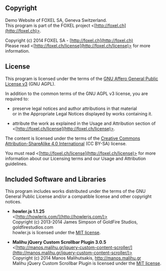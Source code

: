 
## Copyright

Demo Website of FOXEL SA, Geneva Switzerland.<br />
This program is part of the FOXEL project <[http://foxel.ch](http://foxel.ch)>.

Copyright (c) 2014 FOXEL SA - [http://foxel.ch](http://foxel.ch)<br />
Please read <[http://foxel.ch/license](http://foxel.ch/license)> for more
information.


## License

This program is licensed under the terms of the
[GNU Affero General Public License v3](http://www.gnu.org/licenses/agpl.html)
(GNU AGPL).

In addition to the common terms of the GNU AGPL v3 license, you are required to:

*   preserve legal notices and author attributions in that material<br />
    or in the Appropriate Legal Notices displayed by works containing it.

*   attribute the work as explained in the Usage and Attribution section of
    <[http://foxel.ch/license](http://foxel.ch/license)>.

The content is licensed under the terms of the
[Creative Commons Attribution-ShareAlike 4.0 International](http://creativecommons.org/licenses/by-sa/4.0/)
(CC BY-SA) license.

You must read <[http://foxel.ch/license](http://foxel.ch/license)> for more
information about our Licensing terms and our Usage and Attribution guidelines.


## Included Software and Libraries

This program includes works distributed under the terms of the GNU General
Public License and/or a compatible license and other copyright notices.


*   __howler.js 1.1.25__<br />
    <[http://howlerjs.com/](http://howlerjs.com/)><br />
    Copyright (c) 2013-2014 James Simpson of GoldFire Studios, goldfirestudios.com<br />
    howler.js is licensed under the [MIT license](http://opensource.org/licenses/MIT).

*   __Malihu jQuery Custom Scrollbar Plugin 3.0.5__<br />
    <[http://manos.malihu.gr/jquery-custom-content-scroller/](http://manos.malihu.gr/jquery-custom-content-scroller/)><br />
    Copyright (c) 2014 Manos Malihutsakis, http://manos.malihu.gr<br />
    Malihu jQuery Custom Scrollbar Plugin is licensed under the [MIT license](http://opensource.org/licenses/MIT).
